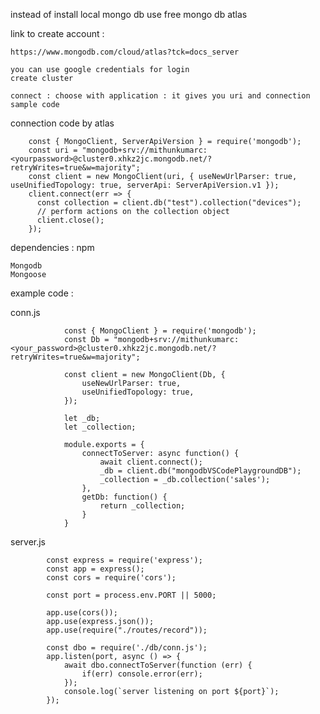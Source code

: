 instead of install local mongo db
use free mongo db atlas


link to create account : 

    https://www.mongodb.com/cloud/atlas?tck=docs_server

    you can use google credentials for login
    create cluster

    connect : choose with application : it gives you uri and connection sample code
    
    
connection code by atlas


        const { MongoClient, ServerApiVersion } = require('mongodb');
        const uri = "mongodb+srv://mithunkumarc:<yourpassword>@cluster0.xhkz2jc.mongodb.net/?retryWrites=true&w=majority";
        const client = new MongoClient(uri, { useNewUrlParser: true, useUnifiedTopology: true, serverApi: ServerApiVersion.v1 });
        client.connect(err => {
          const collection = client.db("test").collection("devices");
          // perform actions on the collection object
          client.close();
        });

  
dependencies : npm

    Mongodb
    Mongoose
    
example code : 

conn.js

                const { MongoClient } = require('mongodb');
                const Db = "mongodb+srv://mithunkumarc:<your_password>@cluster0.xhkz2jc.mongodb.net/?retryWrites=true&w=majority";

                const client = new MongoClient(Db, {
                    useNewUrlParser: true,
                    useUnifiedTopology: true,
                });

                let _db;
                let _collection;

                module.exports = {
                    connectToServer: async function() {
                        await client.connect();
                        _db = client.db("mongodbVSCodePlaygroundDB");
                        _collection = _db.collection('sales');
                    },
                    getDb: function() {
                        return _collection;
                    }
                }
      
      
server.js

            const express = require('express');
            const app = express();
            const cors = require('cors');

            const port = process.env.PORT || 5000;

            app.use(cors());
            app.use(express.json());
            app.use(require("./routes/record"));

            const dbo = require('./db/conn.js');
            app.listen(port, async () => {
                await dbo.connectToServer(function (err) {
                    if(err) console.error(err);
                });
                console.log(`server listening on port ${port}`);
            });
